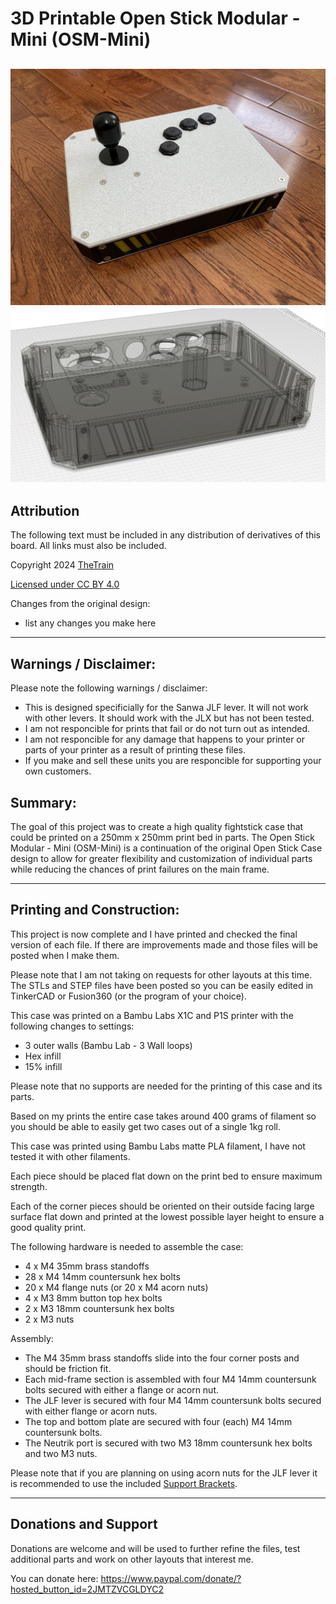 # 3D Printable Open Stick Modular - Mini (OSM-Mini)

![3D Printable Open Stick Modular - Mini (OSM-Mini) - Complete Front](Assets/OSM-Mini%20-%20Complete%20Front.JPG)
![3D Printable Open Stick Modular - Mini (OSM-Mini) - Wireframe](Assets/OSM-Mini%20-%20Wireframe.png)
---

## Attribution

The following text must be included in any distribution of derivatives of this board. All links must also be included.

Copyright 2024 [TheTrain](https://github.com/TheTrainGoes)

[Licensed under CC BY 4.0](https://creativecommons.org/licenses/by/4.0/)

Changes from the original design:
  - list any changes you make here

---

## Warnings / Disclaimer:

Please note the following warnings / disclaimer:
- This is designed specificially for the Sanwa JLF lever.  It will not work with other levers.  It should work with the JLX but has not been tested.
- I am not responcible for prints that fail or do not turn out as intended.
- I am not responcible for any damage that happens to your printer or parts of your printer as a result of printing these files.
- If you make and sell these units you are responcible for supporting your own customers.

## Summary:

The goal of this project was to create a high quality fightstick case that could be printed on a 250mm x 250mm print bed in parts.  The Open Stick Modular - Mini (OSM-Mini) is a continuation of the original Open Stick Case design to allow for greater flexibility and customization of individual parts while reducing the chances of print failures on the main frame.

---

## Printing and Construction:

This project is now complete and I have printed and checked the final version of each file.  If there are improvements made and those files will be posted when I make them.

Please note that I am not taking on requests for other layouts at this time.  The STLs and STEP files have been posted so you can be easily edited in TinkerCAD or Fusion360 (or the program of your choice).

This case was printed on a Bambu Labs X1C and P1S printer with the following changes to settings:
- 3 outer walls (Bambu Lab - 3 Wall loops)
- Hex infill
- 15% infill

Please note that no supports are needed for the printing of this case and its parts.

Based on my prints the entire case takes around 400 grams of filament so you should be able to easily get two cases out of a single 1kg roll.

This case was printed using Bambu Labs matte PLA filament, I have not tested it with other filaments.

Each piece should be placed flat down on the print bed to ensure maximum strength. 

Each of the corner pieces should be oriented on their outside facing large surface flat down and printed at the lowest possible layer height to ensure a good quality print.

The following hardware is needed to assemble the case:
- 4 x M4 35mm brass standoffs
- 28 x M4 14mm countersunk hex bolts
- 20 x M4 flange nuts (or 20 x M4 acorn nuts)
- 4 x M3 8mm button top hex bolts
- 2 x M3 18mm countersunk hex bolts
- 2 x M3 nuts


Assembly:
- The M4 35mm brass standoffs slide into the four corner posts and should be friction fit.
- Each mid-frame section is assembled with four M4 14mm countersunk bolts secured with either a flange or acorn nut.
- The JLF lever is secured with four M4 14mm countersunk bolts secured with either flange or acorn nuts.
- The top and bottom plate are secured with four (each) M4 14mm countersunk bolts.
- The Neutrik port is secured with two M3 18mm countersunk hex bolts and two M3 nuts.

Please note that if you are planning on using acorn nuts for the JLF lever it is recommended to use the included [Support Brackets](3D%20Print%20Files/OSM-Mini%20-%20Front%20JLF%20Support%20Bracket.stl).

---

## Donations and Support

Donations are welcome and will be used to further refine the files, test additional parts and work on other layouts that interest me.

You can donate here: https://www.paypal.com/donate/?hosted_button_id=2JMTZVCGLDYC2